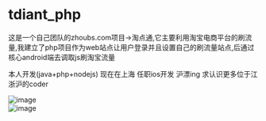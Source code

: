 # tdiant_php
这是一个自己团队的zhoubs.com项目->淘点通,它主要利用淘宝电商平台的刷流量,我建立了php项目作为web站点让用户登录并且设置自己的刷流量站点,后通过核心android端去调取js刷淘宝流量


本人开发(java+php+nodejs)   现在在上海  任职ios开发
沪漂ing  求认识更多位于江浙沪的coder

![image](https://github.com/fengss/tdiant_php/blob/master/img/1.png?raw=true)<br/>
![image](https://github.com/fengss/tdiant_php/blob/master/img/2.png?raw=true)
